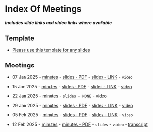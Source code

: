 # Index Of Meetings
##### Includes slide links and video links where available

## Template
- [Please use this template for any slides](https://docs.google.com/presentation/d/1-ByajGXyN_QzoksFHIXdllos5m0MdMlx_ZhnRB5eQ4k/edit#slide=id.g325b0a0f96e_0_0)

## Meetings

- 07 Jan 2025 - [minutes](https://github.com/DRep-Collective/Landing/blob/main/docs/meeting-minutes/meeting-minutes-07-jan-2025.md) - [slides - PDF](https://github.com/DRep-Collective/Landing/blob/main/docs/meeting-minutes/slides/meeting-1-drep-collective-slides.pdf) - [slides - LINK](https://docs.google.com/presentation/d/1CnOp8YuRcap6XmMBRiw2YzjhjuqS7S4WVlLB71CPbxo/edit?usp=sharing) - `video`

- 15 Jan 2025 - [minutes](https://github.com/DRep-Collective/Landing/blob/main/docs/meeting-minutes/meeting-minutes-15-jan-2025.md) - [slides - PDF](https://github.com/DRep-Collective/Landing/blob/main/docs/meeting-minutes/slides/meeting-2-drep-collective-slides.pdf) - [slides - LINK](https://docs.google.com/presentation/d/1q6FP7HHiwQPoPBvIdxG7s5UoFDfBTuHY6_h2Knwu4-E/edit?usp=sharing) - [video](https://x.com/i/status/1880296609793081854)

- 22 Jan 2025 - [minutes](https://github.com/DRep-Collective/Landing/blob/main/docs/meeting-minutes/meeting-minutes-22-jan-2025.md) - `slides - NONE` - [video](https://youtu.be/xkdYsPNOkdg?si=J98kGxtY-41jXle4)
  
- 29 Jan 2025 - [minutes](https://github.com/DRep-Collective/Landing/blob/main/docs/meetings/minutes/meeting-minutes-29-jan-2025.md) - [slides - PDF](https://github.com/DRep-Collective/Landing/blob/main/docs/meeting-minutes/slides/meeting-4-drep-collective-slides.pdf) - [slides - LINK](https://docs.google.com/presentation/d/1qvaif4vaSnOJ1YmzGmjyoV_Fsj6jgR_pNxUKCQEhckM/edit?usp=sharing) - [video](https://t.co/1biejbaell)

- 05 Feb 2025 - [minutes](https://github.com/DRep-Collective/Landing/blob/main/docs/meetings/minutes/meeting-minutes-05-Feb-2025.md) - [slides - PDF](https://github.com/DRep-Collective/Landing/blob/main/docs/meeting-minutes/slides/meeting-5-drep-collective-slides.pdf) - [slides - LINK](https://docs.google.com/presentation/d/1epQcnb7HAMTEuVDJXmSWG_RfMpRTSO5RxRhlalIX9rc/edit?usp=sharing) - `video`

- 12 Feb 2025 - [minutes](https://github.com/DRep-Collective/Landing/blob/main/docs/meetings/minutes/meeting-minutes-12-feb-2025.md) - [minutes - PDF](https://github.com/DRep-Collective/Landing/blob/main/docs/meetings/minutes/pdf/meeting-minutes-12-feb-2025.pdf) - `slides` - `video` - [transcript](https://github.com/DRep-Collective/Landing/blob/main/docs/meetings/transcripts/meeting-transcript-12-feb-2025.txt)
